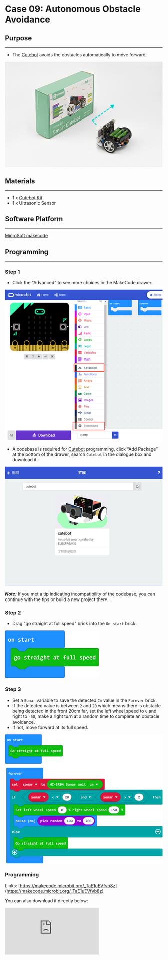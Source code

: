 # Case 09: Autonomous Obstacle Avoidance

## Purpose
---
- The [Cutebot](https://www.elecfreaks.com/micro-bit-smart-cutebot.html) avoids the obstacles automatically to move forward.

![](./images/cutebot-case-09-01.png)

## Materials
---
- 1 x [Cutebot Kit](https://www.elecfreaks.com/micro-bit-smart-cutebot.html)
- 1 x Ultrasonic Sensor

## Software Platform
---
[MicroSoft makecode](https://makecode.microbit.org/#)

## Programming
---
### Step 1

- Click the "Advanced" to see more choices in the MakeCode drawer.

![](./images/cutebot-pk-1.png)

- A codebase is required for [Cutebot](https://www.elecfreaks.com/micro-bit-smart-cutebot.html) programming, click “Add Package” at the bottom of the drawer, search `Cutebot` in the dialogue box and download it.

![](./images/cutebot-pk-11.png)

***Note:*** If you met a tip indicating incompatibility of the codebase, you can continue with the tips or build a new project there.

### Step 2

- Drag "go straight at full speed" brick into the `On start` brick.

![](./images/case_09_01.png)

### Step 3

- Set a `Sonar` variable to  save the detected `Cm` value in the `Forever` brick.
- If the detected value is between `2` and `20` which means there is obstacle being detected in the front 20cm far, set the left wheel speed to `0` and right to `-50`, make a right turn at a random time to complete an obstacle avoidance.
- If not, move forward at its full speed.

![](./images/case_09_02.png)


### Programming

Links: [https://makecode.microbit.org/_TaE1uEVfvb8z](https://makecode.microbit.org/_TaE1uEVfvb8z)

You can also download it directly below:

<div
    style={{
        position: 'relative',
        paddingBottom: '60%',
        overflow: 'hidden',
    }}
>
    <iframe
        src="https://makecode.microbit.org/_TaE1uEVfvb8z"
        frameborder="0"
        sandbox="allow-popups allow-forms allow-scripts allow-same-origin"
        style={{
            position: 'absolute',
            width: '100%',
            height: '100%',
        }}
    />
</div>


## Result
---
- The [Cutebot](https://www.elecfreaks.com/micro-bit-smart-cutebot.html) moves forward at its full speed and will make a right turn to keep going if any obstacle being detected.

![](./images/cutebot-case-09.gif)

## Exploration
---
- Why should the detected value be over 2cm ?

## FAQ
---

Q: After connecting the Sonar:bit, the [Cutebot](https://www.elecfreaks.com/micro-bit-smart-cutebot.html) doesn't work.
A: Please have a check on the connections of the Sonar:bit, make sure that you connect to the SR04 connection rather than the IIC.

## Relevant Files
---
